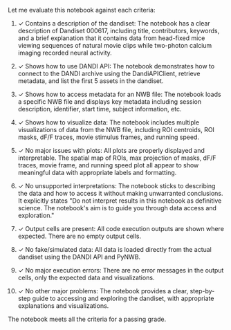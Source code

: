 Let me evaluate this notebook against each criteria:

1. ✓ Contains a description of the dandiset: The notebook has a clear description of Dandiset 000617, including title, contributors, keywords, and a brief explanation that it contains data from head-fixed mice viewing sequences of natural movie clips while two-photon calcium imaging recorded neural activity.

2. ✓ Shows how to use DANDI API: The notebook demonstrates how to connect to the DANDI archive using the DandiAPIClient, retrieve metadata, and list the first 5 assets in the dandiset.

3. ✓ Shows how to access metadata for an NWB file: The notebook loads a specific NWB file and displays key metadata including session description, identifier, start time, subject information, etc.

4. ✓ Shows how to visualize data: The notebook includes multiple visualizations of data from the NWB file, including ROI centroids, ROI masks, dF/F traces, movie stimulus frames, and running speed.

5. ✓ No major issues with plots: All plots are properly displayed and interpretable. The spatial map of ROIs, max projection of masks, dF/F traces, movie frame, and running speed plot all appear to show meaningful data with appropriate labels and formatting.

6. ✓ No unsupported interpretations: The notebook sticks to describing the data and how to access it without making unwarranted conclusions. It explicitly states "Do not interpret results in this notebook as definitive science. The notebook's aim is to guide you through data access and exploration."

7. ✓ Output cells are present: All code execution outputs are shown where expected. There are no empty output cells.

8. ✓ No fake/simulated data: All data is loaded directly from the actual dandiset using the DANDI API and PyNWB.

9. ✓ No major execution errors: There are no error messages in the output cells, only the expected data and visualizations.

10. ✓ No other major problems: The notebook provides a clear, step-by-step guide to accessing and exploring the dandiset, with appropriate explanations and visualizations.

The notebook meets all the criteria for a passing grade.